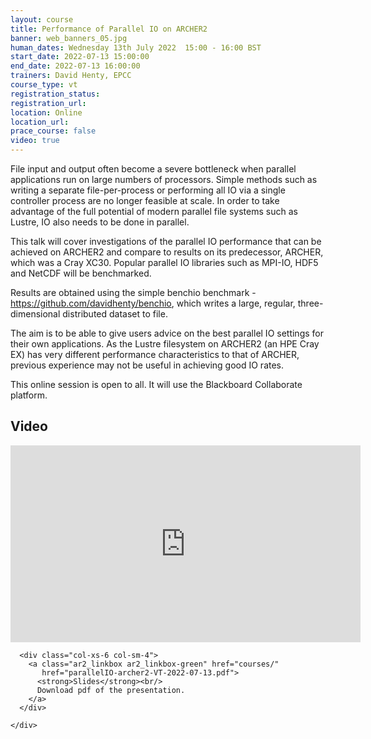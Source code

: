```yaml
---
layout: course
title: Performance of Parallel IO on ARCHER2
banner: web_banners_05.jpg
human_dates: Wednesday 13th July 2022  15:00 - 16:00 BST
start_date: 2022-07-13 15:00:00
end_date: 2022-07-13 16:00:00
trainers: David Henty, EPCC
course_type: vt
registration_status:
registration_url:
location: Online
location_url:
prace_course: false
video: true
---
```


File input and output often become a severe bottleneck when parallel applications run on large numbers of processors. Simple methods such as writing a separate file-per-process or performing all IO via a single controller process are no longer feasible at scale. In order to take advantage of the full potential of modern parallel file systems such as Lustre, IO also needs to be done in parallel.

This talk will cover investigations of the parallel IO performance that can be achieved on ARCHER2 and compare to results on its predecessor, ARCHER, which was a Cray XC30. Popular parallel IO libraries such as MPI-IO, HDF5 and NetCDF will be benchmarked. 

Results are obtained using the simple benchio benchmark - <https://github.com/davidhenty/benchio>, which writes a large, regular, three-dimensional distributed dataset to file.

The aim is to be able to give users advice on the best parallel IO settings for their own applications. As the Lustre filesystem on ARCHER2 (an HPE Cray EX) has very different performance characteristics to that of ARCHER, previous experience may not be useful in achieving good IO rates.


This online session is open to all. It will use the Blackboard Collaborate platform.



<section id="service">

<!--

  <div class="row ">	

      <div class="col-xs-6 col-sm-4">
        <a class="ar2_linkbox ar2_linkbox-teal" 
          href="https://eu.bbcollab.com/guest/c8ac04f82b3840c59db657aed98ca407">
          <strong>Join Session</strong><br/>
          Join this online session in your browser
        </a>
      </div>

      <div class="col-xs-6 col-sm-4">
        <a class="ar2_linkbox ar2_linkbox-green" href="courses/"
           href="myevents.ics">
          <strong>Add to Calendar</strong><br/>
          Download ICS file to add this event to your calendar complete with join link
        </a>
      </div>

											
    </div>

-->

<h2><a name="video">Video</a></h2>

<div>

<iframe title="Video"  width="560" height="315" src="https://www.youtube.com/embed/Ut_F5Frp2fE" frameborder="0" allow="accelerometer; autoplay; encrypted-media; gyroscope; picture-in-picture" allowfullscreen></iframe>

</div>





<section id="service">
  <div class="container">
    <div class="row ">	

<!--

      <div class="col-xs-6 col-sm-4">
        <a class="ar2_linkbox ar2_linkbox-teal" href="  ">
          <strong>Transcript</strong><br/>
          Download a transcript of the video audio
        </a>
      </div>

-->

      <div class="col-xs-6 col-sm-4">
        <a class="ar2_linkbox ar2_linkbox-green" href="courses/"
           href="parallelIO-archer2-VT-2022-07-13.pdf">
          <strong>Slides</strong><br/>
          Download pdf of the presentation.
        </a>
      </div>
										
    </div>
  </div>
</section>

